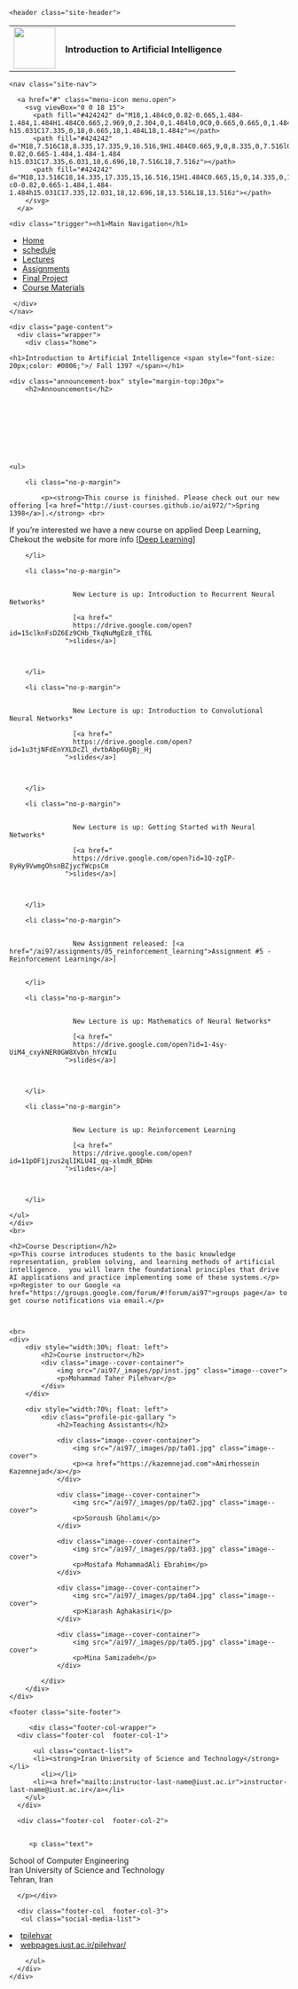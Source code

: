 
<body>

    <header class="site-header">

  <div class="wrapper">
      <table><tbody><tr>
          <td><img width="75" src="/ai97/_images/iust.png" valign="middle"></td>
          <td style="padding-left:10px;"><a style="font-size: 15px;color: #ffffffc7;" class="site-title" href="http://www.iust.ac.ir">Iran University of Science and Technology</a>
          <br>
          <span style="margin-top: -2px;margin-bottom: -10px;" class="site-title"><b>Introduction to Artificial Intelligence</b></span>
          <br>
          <span style="color: #ffffffb3;font-size: 12px;font-weight: bold;">Fall 1397</span>
          </td>
        </tr></tbody></table>

    <nav class="site-nav">

      <a href="#" class="menu-icon menu.open">
        <svg viewBox="0 0 18 15">
          <path fill="#424242" d="M18,1.484c0,0.82-0.665,1.484-1.484,1.484H1.484C0.665,2.969,0,2.304,0,1.484l0,0C0,0.665,0.665,0,1.484,0 h15.031C17.335,0,18,0.665,18,1.484L18,1.484z"></path>
          <path fill="#424242" d="M18,7.516C18,8.335,17.335,9,16.516,9H1.484C0.665,9,0,8.335,0,7.516l0,0c0-0.82,0.665-1.484,1.484-1.484 h15.031C17.335,6.031,18,6.696,18,7.516L18,7.516z"></path>
          <path fill="#424242" d="M18,13.516C18,14.335,17.335,15,16.516,15H1.484C0.665,15,0,14.335,0,13.516l0,0 c0-0.82,0.665-1.484,1.484-1.484h15.031C17.335,12.031,18,12.696,18,13.516L18,13.516z"></path>
        </svg>
      </a>  

    <div class="trigger"><h1>Main Navigation</h1>

 <ul class="menu">
    <li><a class="page-link" href="/ai97/"><i class="fa fa-home fa-lg"></i>Home</a></li>
    <li><a class="page-link" href="/ai97/schedule/"><i class="fas fa-calendar-alt"></i> schedule</a></li>
    <li><a class="page-link" href="/ai97/lectures/"><i class="fas fa-book-reader"></i> Lectures</a></li>
    <li><a class="page-link" href="/ai97/assignments/"><i class="fas fa-user-graduate"></i> Assignments</a></li>
    <li><a class="page-link" href="/ai97/final_project/"><i class="fas fa-user-graduate"></i>Final Project</a></li>
    <li><a class="page-link" href="/ai97/course-materials/"><i class="fas fa-book"></i> Course Materials</a></li>
</ul>

     </div>  
    </nav>

  </div>

</header>


    <div class="page-content">
      <div class="wrapper">
        <div class="home">

    <h1>Introduction to Artificial Intelligence <span style="font-size: 20px;color: #0006;">/ Fall 1397 </span></h1>

    <div class="announcement-box" style="margin-top:30px">
        <h2>Announcements</h2>
            
    

    
    

    
    

    <ul>
        
        <li class="no-p-margin">
            
            <p><strong>This course is finished. Please check out our new offering [<a href="http://iust-courses.github.io/ai972/">Spring 1398</a>].</strong> <br>
If you’re interested we have a new course on applied Deep Learning, Chekout the website for more info [<a href="http://iust-deep-learning.github.io/972/">Deep Learning</a>]</p>

            
        </li>
        
        <li class="no-p-margin">
            
                
                    New Lecture is up: Introduction to Recurrent Neural Networks*
                    
                    [<a href="
                    https://drive.google.com/open?id=15clknFsDZ6Ez9CHb_TkqNuMgEz8_tT6L 
                  ">slides</a>]
                    
                
            
        </li>
        
        <li class="no-p-margin">
            
                
                    New Lecture is up: Introduction to Convolutional Neural Networks*
                    
                    [<a href="
                    https://drive.google.com/open?id=1u3tjNFdEnYXLDcZl_dvtbAbp6UgBj_Hj 
                  ">slides</a>]
                    
                
            
        </li>
        
        <li class="no-p-margin">
            
                
                    New Lecture is up: Getting Started with Neural Networks*
                    
                    [<a href="
                    https://drive.google.com/open?id=1Q-zgIP-8yHy9VwmgOhsnBZjycfWcpsCm 
                  ">slides</a>]
                    
                
            
        </li>
        
        <li class="no-p-margin">
            
                
                    New Assignment released: [<a href="/ai97/assignments/05_reinforcement_learning">Assignment #5 - Reinforcement Learning</a>]
                
            
        </li>
        
        <li class="no-p-margin">
            
                
                    New Lecture is up: Mathematics of Neural Networks*
                    
                    [<a href="
                    https://drive.google.com/open?id=1-4sy-UiM4_cxykNER0GW8Xvbn_hYcWIu 
                  ">slides</a>]
                    
                
            
        </li>
        
        <li class="no-p-margin">
            
                
                    New Lecture is up: Reinforcement Learning
                    
                    [<a href="
                    https://drive.google.com/open?id=11pOF1jzus2qlIKLU4I_qq-xlmdR_BDHm 
                  ">slides</a>]
                    
                
            
        </li>
        
    </ul>
    </div>
    <br>

    <h2>Course Description</h2>
    <p>This course introduces students to the basic knowledge representation, problem solving, and learning methods of artificial intelligence.  you will learn the foundational principles that drive AI applications and practice implementing some of these systems.</p>
    <p>Register to our Google <a href="https://groups.google.com/forum/#!forum/ai97">groups page</a> to get course notifications via email.</p>

    

    <br>
    <div>
        <div style="width:30%; float: left">
            <h2>Course instructor</h2>
            <div class="image--cover-container">
                <img src="/ai97/_images/pp/inst.jpg" class="image--cover">
                <p>Mohammad Taher Pilehvar</p>
            </div>
        </div>

        <div style="width:70%; float: left">
            <div class="profile-pic-gallary ">
                <h2>Teaching Assistants</h2>
                
                <div class="image--cover-container">
                    <img src="/ai97/_images/pp/ta01.jpg" class="image--cover">
                    <p><a href="https://kazemnejad.com">Amirhossein Kazemnejad</a></p>
                </div>
                
                <div class="image--cover-container">
                    <img src="/ai97/_images/pp/ta02.jpg" class="image--cover">
                    <p>Soroush Gholami</p>
                </div>
                
                <div class="image--cover-container">
                    <img src="/ai97/_images/pp/ta03.jpg" class="image--cover">
                    <p>Mostafa MohammadAli Ebrahim</p>
                </div>
                
                <div class="image--cover-container">
                    <img src="/ai97/_images/pp/ta04.jpg" class="image--cover">
                    <p>Kiarash Aghakasiri</p>
                </div>
                
                <div class="image--cover-container">
                    <img src="/ai97/_images/pp/ta05.jpg" class="image--cover">
                    <p>Mina Samizadeh</p>
                </div>
                
            </div>
        </div>
    </div>
</div>
      </div>
    </div>

    <footer class="site-footer">

  <div class="wrapper">

<!--     <h2 class="footer-heading">Iran University of Science and Technology</h2> -->
         <div class="footer-col-wrapper">
      <div class="footer-col  footer-col-1">
 
          <ul class="contact-list">
          <li><strong>Iran University of Science and Technology</strong></li>
			<li></li>
          <li><a href="mailto:instructor-last-name@iust.ac.ir">instructor-last-name@iust.ac.ir</a></li>
        </ul>
      </div>

      <div class="footer-col  footer-col-2">
 

         <p class="text">
School of Computer Engineering<br>
Iran University of Science and Technology<br>
Tehran, Iran<br>

      </p></div>

      <div class="footer-col  footer-col-3">
       <ul class="social-media-list">
     

          

          
  <li>
    <a href="https://twitter.com/tpilehvar">
      <i class="fab fa-twitter" style="color:gray"></i> tpilehvar
    </a>
  </li>


          

          

          
  <li>
    <a href="http://webpages.iust.ac.ir/pilehvar/">
      <i class="fas fa-globe" style="color:gray"></i> webpages.iust.ac.ir/pilehvar/
    </a>
  </li>




       
        </ul>
      </div>
    </div>

  </div>

</footer>

  

</body>
